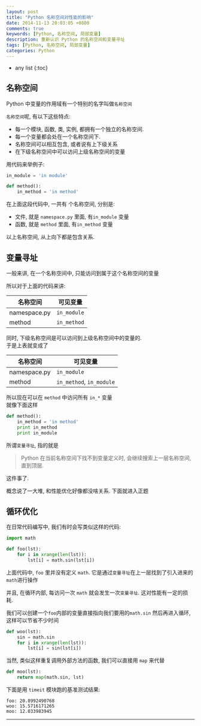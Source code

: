 ```yaml
---
layout: post
title: "Python 名称空间对性能的影响"
date: 2014-11-13 20:03:05 +0800
comments: true
keywords: [Python, 名称空间, 局部变量]
description: 重新认识 Python 的名称空间和变量寻址
tags: [Python, 名称空间, 局部变量]
categories: Python
---
```



<!--more-->
* any list
{:toc}

## 名称空间 ##

Python 中变量的作用域有一个特别的名字叫做`名称空间`

`名称空间`呢, 有以下这些特点:

* 每一个模块, 函数, 类, 实例, 都拥有一个独立的名称空间.    
* 每一个变量都会处在一个名称空间下.     
* 名称空间可以相互包含, 或者说有上下级关系
* 在下级名称空间中可以访问上级名称空间的变量


用代码来举例子:

```python namespace.py
in_module = 'in module'

def method():
    in_method = 'in method'
```

在上面这段代码中, 一共有 个名称空间, 分别是:

* 文件, 就是 `namespace.py` 里面, 有`in_module` 变量
* 函数, 就是 `method` 里面, 有`in_method` 变量


以上名称空间, 从上向下都是包含关系.



## 变量寻址 ##

一般来讲, 在一个名称空间中, 只能访问到属于这个名称空间的变量

所以对于上面的代码来讲:

|名称空间|可见变量|
|--------|--------|
|namespace.py|`in_module`|
|method|`in_method`|

同时, 下级名称空间是可以访问到上级名称空间中的变量的.    
于是上表就变成了

|名称空间|可见变量|
|--------|--------|
|namespace.py|`in_module`|
|method|`in_method`, `in_module`|


所以现在可以在 `method` 中访问所有 `in_*` 变量    
就像下面这样

```python
def method():
    in_method = 'in method'
    print in_method
    print in_module
```

所谓`变量寻址`, 指的就是

> Python 在当前名称空间下找不到变量定义时,
> 会继续搜索上一层名称空间, 直到顶层.

这件事了.

概念说了一大堆, 和性能优化好像都没啥关系. 下面就进入正题

## 循环优化 ##

在日常代码编写中, 我们有时会写类似这样的代码:

```python
import math

def foo(lst):
    for i in xrange(len(lst)):
        lst[i] = math.sin(lst[i])
```

上面代码中, `foo` 里并没有定义 `math`.
它是通过`变量寻址`在上一层找到了引入进来的`math`进行操作

并且, 在循环内部, 每访问一次 `math` 就会发生一次`变量寻址`.
这对性能有一定的损耗.

我们可以创建一个`foo`内部的变量直接指向我们要用的`math.sin`
然后再进入循环, 这样可以节省不少时间

```python
def woo(lst):
    sin = math.sin
    for i in xrange(len(lst)):
        lst[i] = sin(lst[i])
```

当然, 类似这样重复调用外部方法的函数, 我们可以直接用 `map` 来代替

```python
def moo(lst):
    return map(math.sin, lst)
```

下面是用 `timeit` 模块跑的基准测试结果:

```
foo: 20.8992490768
woo: 15.5716171265
moo: 12.033983945
```

--------
